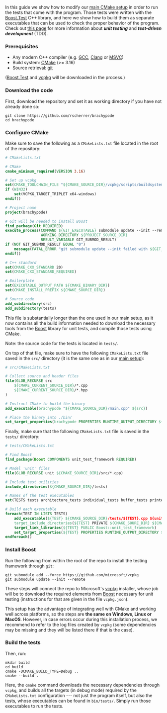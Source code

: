 In this guide we show how to modify our [main CMake setup](SETUP.md) in order to run the tests that come with the program. Those tests were written with the [Boost.Test](https://www.boost.org/doc/libs/1_86_0/libs/test/doc/html/index.html) C++ library, and here we show how to build them as separate executables that can be used to check the proper behavior of the program. Check out [this page](https://en.wikipedia.org/wiki/Test-driven_development) for more information about **_unit testing_** and **_test-driven development_** (TDD).

### Prerequisites

- Any modern C++ compiler (e.g. [GCC](https://gcc.gnu.org/), [Clang](https://clang.llvm.org/) or [MSVC](https://visualstudio.microsoft.com/vs/features/cplusplus/))
- Build system: [CMake](https://cmake.org/) (>= 3.16)
- Source retrieval: [git](https://git-scm.com/)

([Boost.Test](https://www.boost.org/doc/libs/1_86_0/libs/test/doc/html/index.html) and [vcpkg](https://vcpkg.io/) will be downloaded in the process.)

### Download the code 

First, download the repository and set it as working directory if you have not already done so:

```shell
git clone https://github.com/rscherrer/brachypode
cd brachypode
```

### Configure CMake

Make sure to save the following as a `CMakeLists.txt` file located in the root of the repository:

```cmake
# CMakeLists.txt

# CMake
cmake_minimum_required(VERSION 3.16)

# Set up vcpkg
set(CMAKE_TOOLCHAIN_FILE "${CMAKE_SOURCE_DIR}/vcpkg/scripts/buildsystems/vcpkg.cmake")
if (WIN32)
    set(VCPKG_TARGET_TRIPLET x64-windows)
endif()

# Project name
project(brachypode)

# Git will be needed to install Boost
find_package(Git REQUIRED)
execute_process(COMMAND ${GIT_EXECUTABLE} submodule update --init --remote
                WORKING_DIRECTORY ${PROJECT_SOURCE_DIR}
                RESULT_VARIABLE GIT_SUBMOD_RESULT)
if (NOT GIT_SUBMOD_RESULT EQUAL "0")
    message(FATAL_ERROR "git submodule update --init failed with ${GIT_SUBMOD_RESULT}, please checkout submodules")
endif()

# C++ standard
set(CMAKE_CXX_STANDARD 20)
set(CMAKE_CXX_STANDARD_REQUIRED)

# Boilerplate
set(EXECUTABLE_OUTPUT_PATH ${CMAKE_BINARY_DIR})
set(CMAKE_INSTALL_PREFIX ${CMAKE_SOURCE_DIR})

# Source code
add_subdirectory(src)
add_subdirectory(tests)
```

This file is substantially longer than the one used in our main setup, as it now contains all the build information needed to download the necessary tools from the [Boost](https://www.boost.org/) library for unit tests, and compile those tests using CMake. 

Note: the source code for the tests is located in `tests/`.

On top of that file, make sure to have the following `CMakeLists.txt` file saved in the `src/` directory (it is the same one as in our [main setup](SETUP.md)):

```cmake
# src/CMakeLists.txt

# Collect source and header files
file(GLOB_RECURSE src 
    ${CMAKE_CURRENT_SOURCE_DIR}/*.cpp 
    ${CMAKE_CURRENT_SOURCE_DIR}/*.hpp
)

# Instruct CMake to build the binary
add_executable(brachypode "${CMAKE_SOURCE_DIR}/main.cpp" ${src})

# Place the binary into ./bin/
set_target_properties(brachypode PROPERTIES RUNTIME_OUTPUT_DIRECTORY ${CMAKE_SOURCE_DIR}/bin/$<0:>)
```

Finally, make sure that the following `CMakeLists.txt` file is saved in the `tests/` directory:

```cmake
# tests/CMakeLists.txt

# Find Boost
find_package(Boost COMPONENTS unit_test_framework REQUIRED)

# Model 'unit' files
file(GLOB_RECURSE unit ${CMAKE_SOURCE_DIR}/src/*.cpp)

# Include test utilities
include_directories(${CMAKE_SOURCE_DIR}/tests)

# Names of the test executables
set(TESTS tests architecture_tests individual_tests buffer_tests printer_tests parameters_tests)

# Build each executable
foreach(TEST IN LISTS TESTS)
	add_executable(${TEST} ${CMAKE_SOURCE_DIR}/tests/${TEST}.cpp ${unit} ${CMAKE_SOURCE_DIR}/tests/testutils.cpp)
	target_include_directories(${TEST} PRIVATE ${CMAKE_SOURE_DIR} ${CMAKE_SOURCE_DIR}/tests)
	target_link_libraries(${TEST} PUBLIC Boost::unit_test_framework)
	set_target_properties(${TEST} PROPERTIES RUNTIME_OUTPUT_DIRECTORY ${CMAKE_SOURCE_DIR}/bin/tests/$<0:>)
endforeach()
```

### Install Boost

Run the following from within the root of the repo to install the testing framework through `git`:

```shell
git submodule add --force https://github.com/microsoft/vcpkg
git submodule update --init --remote
```

These steps will connect the repo to Microsoft's [vcpkg](https://vcpkg.io/) installer, whose job will be to download the required elements from [Boost](https://www.boost.org/) necessary for unit testing (instructions for that are given in the file `vcpkg.json`). 

This setup has the advantage of integrating well with CMake and working well across platforms, so the steps are **the same on Windows, Linux or MacOS**. However, in case errors occur during this installation process, we recommend to refer to the log files created by `vcpkg` (some dependencies may be missing and they will be listed there if that is the case).

### Build the tests

Then, run:

```shell
mkdir build
cd build
cmake -DCMAKE_BUILD_TYPE=Debug ..
cmake --build .
```

Here, the `cmake` command downloads the necessary dependencies through `vcpkg`, and builds all the targets (in debug mode) required by the `CMakeLists.txt` configuration --- not just the program itself, but also the tests, whose executables can be found in `bin/tests/`. Simply run those executables to run the tests. 

